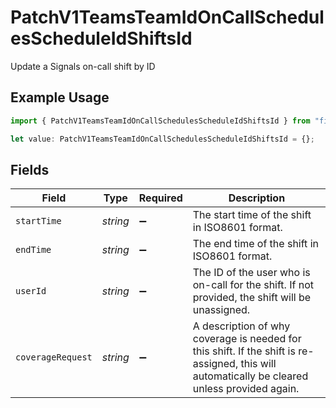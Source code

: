 # PatchV1TeamsTeamIdOnCallSchedulesScheduleIdShiftsId

Update a Signals on-call shift by ID

## Example Usage

```typescript
import { PatchV1TeamsTeamIdOnCallSchedulesScheduleIdShiftsId } from "firehydrant-typescript-sdk/models/components";

let value: PatchV1TeamsTeamIdOnCallSchedulesScheduleIdShiftsId = {};
```

## Fields

| Field                                                                                                                                          | Type                                                                                                                                           | Required                                                                                                                                       | Description                                                                                                                                    |
| ---------------------------------------------------------------------------------------------------------------------------------------------- | ---------------------------------------------------------------------------------------------------------------------------------------------- | ---------------------------------------------------------------------------------------------------------------------------------------------- | ---------------------------------------------------------------------------------------------------------------------------------------------- |
| `startTime`                                                                                                                                    | *string*                                                                                                                                       | :heavy_minus_sign:                                                                                                                             | The start time of the shift in ISO8601 format.                                                                                                 |
| `endTime`                                                                                                                                      | *string*                                                                                                                                       | :heavy_minus_sign:                                                                                                                             | The end time of the shift in ISO8601 format.                                                                                                   |
| `userId`                                                                                                                                       | *string*                                                                                                                                       | :heavy_minus_sign:                                                                                                                             | The ID of the user who is on-call for the shift. If not provided, the shift will be unassigned.                                                |
| `coverageRequest`                                                                                                                              | *string*                                                                                                                                       | :heavy_minus_sign:                                                                                                                             | A description of why coverage is needed for this shift. If the shift is re-assigned, this will automatically be cleared unless provided again. |